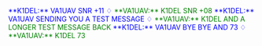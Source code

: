 <span style="color:blue">
**K1DEL:** VA1UAV SNR +11 ♢ 
</span>

<span style="color:green">
**VA1UAV:** K1DEL SNR +08 
</span>

<span style="color:blue">
**K1DEL:** VA1UAV  SENDING YOU A TEST MESSAGE ♢ 
</span>

<span style="color:green">
**VA1UAV:** K1DEL  AND A LONGER TEST MESSAGE BACK
</span>

<span style="color:blue">
**K1DEL:** VA1UAV  BYE BYE AND 73 ♢ 
</span>

<span style="color:green">
**VA1UAV:** K1DEL 73 
</span>

